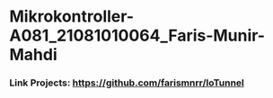 # Mikrokontroller-A081_21081010064_Faris-Munir-Mahdi

### Link Projects: https://github.com/farismnrr/IoTunnel
